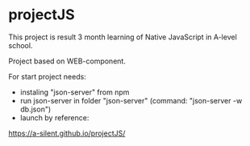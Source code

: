 # projectJS

This project is result 3 month learning of Native JavaScript in A-level school.

Project based on WEB-component.

For start project needs:

- instaling "json-server" from npm
- run json-server in folder "json-server" (command: "json-server -w db.json")
- launch by reference:

https://a-silent.github.io/projectJS/
